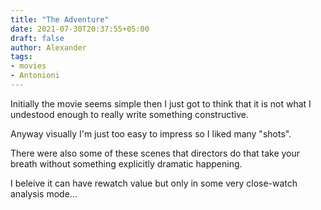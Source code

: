 ```yaml
---
title: "The Adventure"
date: 2021-07-30T20:37:55+05:00
draft: false
author: Alexander
tags:
- movies
- Antonioni
---
```


Initially the movie seems simple then I just got to think that it is not what I undestood enough to really write something constructive.

Anyway visually I'm just too easy to impress so I liked many "shots".

There were also some of these scenes that directors do that take your breath without something explicitly dramatic happening.

I beleive it can have rewatch value but only in some very close-watch analysis mode...
